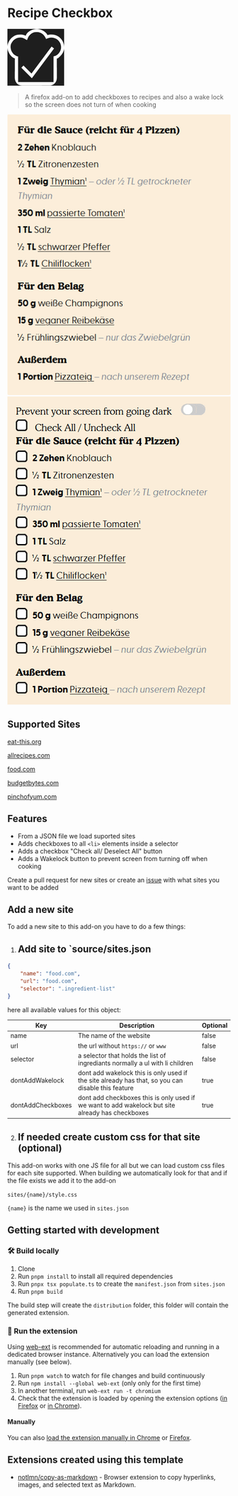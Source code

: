 # Recipe Checkbox
![before](source/icon.png)

> A firefox add-on to add checkboxes to recipes and also a wake lock so the screen does not turn of when cooking

![before](media/before.png)
![after](media/after.gif)


## Supported Sites
[eat-this.org](eat-this.org)

[allrecipes.com](allrecipes.com)

[food.com](food.com)

[budgetbytes.com](budgetbytes.com)

[pinchofyum.com](pinchofyum.com)

## Features

- From a JSON file we load suported sites
- Adds checkboxes to all `<li>` elements inside a selector
- Adds a checkbox "Check all/ Deselect All" button
- Adds a Wakelock button to prevent screen from turning off when cooking

Create a pull request for new sites or create an [issue](/issues) with what sites you want to be added

## Add a new site

To add a new site to this add-on you have to do a few things:

1. ## Add site to `source/sites.json
```JSON
{
    "name": "food.com",
    "url": "food.com",
    "selector": ".ingredient-list"
}
```
here all available values for this object:

| Key               | Description                                                                                       | Optional
| -                 | -                                                                                                 | -
| name              | The name of the website                                                                           | false
| url               | the url without `https://` or `www`                                                               | false
| selector          | a selector that holds the list of ingrediants normally a ul with li children                      | false
| dontAddWakelock   | dont add wakelock this is only used if the site already has that, so you can disable this feature | true
| dontAddCheckboxes | dont add checkboxes this is only used if we want to add wakelock but site already has checkboxes  | true

2. ## If needed create custom css for that site (optional)

This add-on works with one JS file for all but we can load custom css files for each site supported. When building we automatically look for that and if the file exists we add it to the add-on

`sites/{name}/style.css`

`{name}` is the name we used in `sites.json`

## Getting started with development

### 🛠 Build locally

1. Clone
1. Run `pnpm install` to install all required dependencies
1. Run `pnpx tsx populate.ts` to create the `manifest.json` from `sites.json`
1. Run `pnpm build`

The build step will create the `distribution` folder, this folder will contain the generated extension.

### 🏃 Run the extension

Using [web-ext](https://extensionworkshop.com/documentation/develop/getting-started-with-web-ext/) is recommended for automatic reloading and running in a dedicated browser instance. Alternatively you can load the extension manually (see below).

1. Run `pnpm watch` to watch for file changes and build continuously
1. Run `npm install --global web-ext` (only only for the first time)
1. In another terminal, run `web-ext run -t chromium`
1. Check that the extension is loaded by opening the extension options ([in Firefox](media/extension_options_firefox.png) or [in Chrome](media/extension_options_chrome.png)).

#### Manually

You can also [load the extension manually in Chrome](https://www.smashingmagazine.com/2017/04/browser-extension-edge-chrome-firefox-opera-brave-vivaldi/#google-chrome-opera-vivaldi) or [Firefox](https://www.smashingmagazine.com/2017/04/browser-extension-edge-chrome-firefox-opera-brave-vivaldi/#mozilla-firefox).

## Extensions created using this template

- [notlmn/copy-as-markdown](https://github.com/notlmn/copy-as-markdown) - Browser extension to copy hyperlinks, images, and selected text as Markdown.
